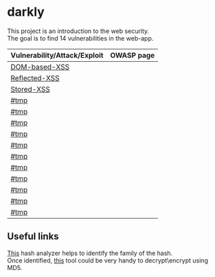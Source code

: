 # darkly

This project is an introduction to the web security. <br>
The goal is to find 14 vulnerabilities in the web-app.

| Vulnerability/Attack/Exploit | OWASP page |
| ----- | ------- | 
| [DOM-based-XSS](/DOM-based-XSS/Resources/README.md) |  |
| [Reflected-XSS](/Reflected-XSS/Resources/README.md) |  |
| [Stored-XSS](/Stored-XSS/Resources/README.md) |  |
| [#tmp](//Resources/README.md) | |
| [#tmp](//Resources/README.md) | |
| [#tmp](//Resources/README.md) | |
| [#tmp](//Resources/README.md) | |
| [#tmp](//Resources/README.md) | |
| [#tmp](//Resources/README.md) | |
| [#tmp](//Resources/README.md) | |
| [#tmp](//Resources/README.md) | |
| [#tmp](//Resources/README.md) | |
| [#tmp](//Resources/README.md) | |
| [#tmp](//Resources/README.md) | |


## Useful links
[This](https://www.tunnelsup.com/hash-analyzer/) hash analyzer helps to identify the family of the hash.<br>
Once identified, [this](https://md5decrypt.net/en/) tool could be very handy to decrypt\encrypt using MD5.
